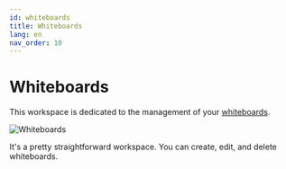 ```yaml
---
id: whiteboards
title: Whiteboards
lang: en
nav_order: 10
---
```


# Whiteboards

This workspace is dedicated to the management of your [whiteboards](../items/whiteboard.md).

![Whiteboards](/_medias/screenshots/whiteboards.webp)

It's a pretty straightforward workspace. You can create, edit, and delete whiteboards.